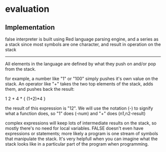 # evaluation

## Implementation
false interpreter is built using Red language parsing engine, and a series as a stack
since most symbols are one character, and result in operation on the stack

---

All elements in the language are defined by what they push on and/or
pop from the stack. 

for example, a number like "1" or "100" simply
pushes it's own value on the stack. An operator like "+" takes the
two top elements of the stack, adds them, and pushes back the result:

1 2 + 4 *	{ (1+2)*4 }

the result of this expression is "12". We will use the notation
(<pops>-<pushes>) to signify what a function does, so "1" does (-num)
and "+" does (n1,n2-result)

complex expressions will keep lots of intermediate results on the stack,
so mostly there's no need for local variables. FALSE doesn't even
have expressions or statements; more likely a program is one stream
of symbols that  manipulate the stack. It's very helpfull when you
can imagine what the stack looks like in a particular part of the program
when programming.